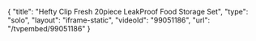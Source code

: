{
    "title": "Hefty Clip Fresh 20piece LeakProof Food Storage Set",
    "type": "solo",
    "layout": "iframe-static",
    "videoId": "99051186",
    "url": "\/tvpembed\/99051186"
}